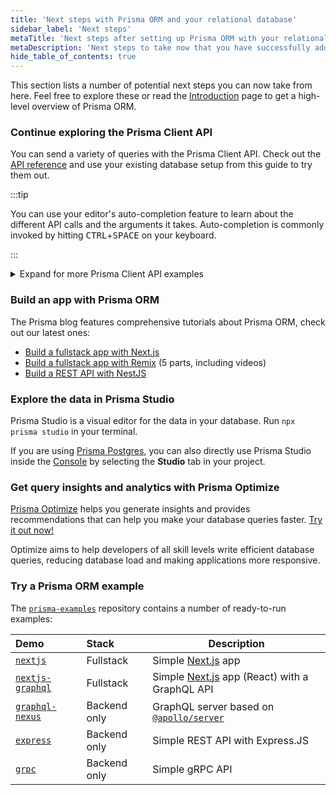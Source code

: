 ```yaml
---
title: 'Next steps with Prisma ORM and your relational database'
sidebar_label: 'Next steps'
metaTitle: 'Next steps after setting up Prisma ORM with your relational database'
metaDescription: 'Next steps to take now that you have successfully added Prisma ORM to your new TypeScript or JavaScript project'
hide_table_of_contents: true
---
```


This section lists a number of potential next steps you can now take from here. Feel free to explore these or read the [Introduction](/orm/overview/introduction/what-is-prisma) page to get a high-level overview of Prisma ORM.

### Continue exploring the Prisma Client API

You can send a variety of queries with the Prisma Client API. Check out the [API reference](/orm/prisma-client) and use your existing database setup from this guide to try them out.

:::tip

You can use your editor's auto-completion feature to learn about the different API calls and the arguments it takes. Auto-completion is commonly invoked by hitting <kbd>CTRL</kbd>+<kbd>SPACE</kbd> on your keyboard.

:::

<details>
<summary>Expand for more Prisma Client API examples</summary>

Here are a few suggestions for a number of more queries you can send with Prisma Client:

**Filter all `Post` records that contain `"hello"`**

```js
const filteredPosts = await prisma.post.findMany( },  }],
  },
})
```

**Create a new `Post` record and connect it to an existing `User` record**

```js
const post = await prisma.post.create(,
    },
  },
})
```

**Use the fluent relations API to retrieve the `Post` records of a `User` by traversing the relations**

```js
const posts = await prisma.profile
  .findUnique(,
  })
  .user()
  .posts()
```

**Delete a `User` record**

```js
const deletedUser = await prisma.user.delete(,
})
```

</details>

### Build an app with Prisma ORM

The Prisma blog features comprehensive tutorials about Prisma ORM, check out our latest ones:

- [Build a fullstack app with Next.js](https://www.youtube.com/watch?v=QXxy8Uv1LnQ&ab_channel=ByteGrad)
- [Build a fullstack app with Remix](https://www.prisma.io/blog/fullstack-remix-prisma-mongodb-1-7D0BfTXBmB6r) (5 parts, including videos)
- [Build a REST API with NestJS](https://www.prisma.io/blog/nestjs-prisma-rest-api-7D056s1BmOL0)

### Explore the data in Prisma Studio

Prisma Studio is a visual editor for the data in your database. Run `npx prisma studio` in your terminal.

If you are using [Prisma Postgres](https://www.prisma.io/postgres), you can also directly use Prisma Studio inside the [Console](https://console.prisma.io) by selecting the **Studio** tab in your project.

### Get query insights and analytics with Prisma Optimize

[Prisma Optimize](/optimize) helps you generate insights and provides recommendations that can help you make your database queries faster. [Try it out now!](/optimize/getting-started)

Optimize aims to help developers of all skill levels write efficient database queries, reducing database load and making applications more responsive.

### Try a Prisma ORM example

The [`prisma-examples`](https://github.com/prisma/prisma-examples/) repository contains a number of ready-to-run examples:

| Demo                                                    | Stack        | Description                                                                                  |
| :------------------------------------------------------ | :----------- | -------------------------------------------------------------------------------------------- |
| [`nextjs`](https://pris.ly/e/orm/nextjs)                | Fullstack    | Simple [Next.js](https://nextjs.org/) app                                                    |
| [`nextjs-graphql`](https://pris.ly/e/ts/graphql-nextjs) | Fullstack    | Simple [Next.js](https://nextjs.org/) app (React) with a GraphQL API                         |
| [`graphql-nexus`](https://pris.ly/e/ts/graphql-nexus)   | Backend only | GraphQL server based on [`@apollo/server`](https://www.apollographql.com/docs/apollo-server) |
| [`express`](https://pris.ly/e/ts/rest-express)          | Backend only | Simple REST API with Express.JS                                                              |
| [`grpc`](https://pris.ly/e/ts/grpc)                     | Backend only | Simple gRPC API                                                                              |
